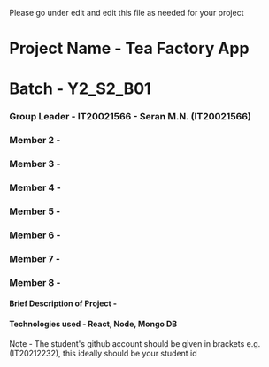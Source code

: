Please go under edit and edit this file as needed for your project

# Project Name - Tea Factory App
# Batch - Y2_S2_B01
### Group Leader - IT20021566 - Seran M.N. (IT20021566)
### Member 2 - 
### Member 3 - 
### Member 4 - 
### Member 5 - 
### Member 6 - 
### Member 7 - 
### Member 8 - 

#### Brief Description of Project - 
#### Technologies used - React, Node, Mongo DB

Note - The student's github account should be given in brackets e.g. (IT20212232), this ideally should be your student id 


